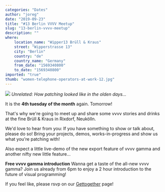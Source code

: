 ```yaml
---
categories: "Dates"
author: "joreg"
date: "2019-09-23"
title: "#13 Berlin VVVV Meetup"
slug: "13-berlin-vvvv-meetup"
description: ""
where: 
    location_name: "Wipper13 Brüll & Kraus"
    street: "Wipperstrasse 13"
    city: "Berlin"
    country: "de"
    country_name: "Germany"
    from_date: "1569340800"
    to_date: "1569340800"
imported: "true"
thumb: "women-telephone-operators-at-work-12.jpg"
---
```



![](women-telephone-operators-at-work-12.jpg)
*Unrelated: How patching looked like in the olden days...*

It is the **4th tuesday of the month** again. Tomorrow!

That's why we're going to meet up and share some vvvv stories and drinks at the fine Brüll & Kraus in Rixdorf, Neukölln.

We'd love to hear from you: If you have something to show or talk about, please do so! Bring your projects, demos, works-in-progress and show us what you're patching with!

Also expect a little live-demo of the new export feature of vvvv gamma and another nifty new little feature...  

**Free vvvv gamma introduction**
Wanna get a taste of the all-new vvvv gamma? Join us already from 6pm to enjoy a 2 hour introduction to the future of visual programming!

If you feel like, please rsvp on our [Gettogether](https://gettogether.community/events/1754/vvvv-berlin-meetup-13/) page!